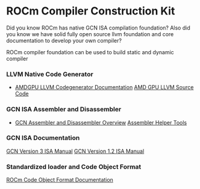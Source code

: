 

# ROCm Compiler Construction Kit


Did you know ROCm has native GCN ISA compilation foundation?  Also did you know we have solid fully open source llvm foundation and core documentation to develop your own compiler?

ROCm compiler foundation can be used to build static and dynamic compiler

### LLVM Native Code Generator

* [AMDGPU LLVM Codegenerator Documentation](http://llvm.org/docs/AMDGPUUsage.html)
 [AMD GPU LLVM Source Code](https://github.com/RadeonOpenCompute/llvm)


### GCN ISA Assembler and Disassembler

* [GCN Assembler and Disassembler Overview](https://radeonopencompute.github.io/GCN_asm_tutorial.html)
[Assembler Helper Tools ](https://github.com/RadeonOpenCompute/LLVM-AMDGPU-Assembler-Extra/blob/master/README.md)


### GCN ISA Documentation 

[GCN Version 3 ISA Manual](http://amd-dev.wpengine.netdna-cdn.com/wordpress/media/2013/07/AMD_GCN3_Instruction_Set_Architecture.pdf)
[GCN Version 1.2 ISA Manual](http://amd-dev.wpengine.netdna-cdn.com/wordpress/media/2013/07/AMD_Southern_Islands_Instruction_Set_Architecture1.pdf)


### Standardized loader and Code Object Format 

[ROCm Code Object Format  Documentation](https://github.com/RadeonOpenCompute/ROCm-Docs/blob/master/AMDGPU-ABI.md)
